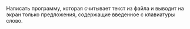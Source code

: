Написать программу, которая считывает текст из файла и выводит на экран только предложения, содержащие введенное с клавиатуры слово.
